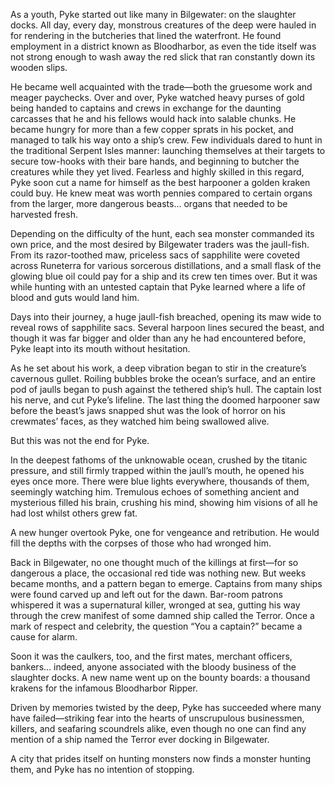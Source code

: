 As a youth, Pyke started out like many in Bilgewater: on the slaughter docks. All day, every day, monstrous creatures of the deep were hauled in for rendering in the butcheries that lined the waterfront. He found employment in a district known as Bloodharbor, as even the tide itself was not strong enough to wash away the red slick that ran constantly down its wooden slips.

He became well acquainted with the trade—both the gruesome work and meager paychecks. Over and over, Pyke watched heavy purses of gold being handed to captains and crews in exchange for the daunting carcasses that he and his fellows would hack into salable chunks. He became hungry for more than a few copper sprats in his pocket, and managed to talk his way onto a ship’s crew. Few individuals dared to hunt in the traditional Serpent Isles manner: launching themselves at their targets to secure tow-hooks with their bare hands, and beginning to butcher the creatures while they yet lived. Fearless and highly skilled in this regard, Pyke soon cut a name for himself as the best harpooner a golden kraken could buy. He knew meat was worth pennies compared to certain organs from the larger, more dangerous beasts… organs that needed to be harvested fresh.

Depending on the difficulty of the hunt, each sea monster commanded its own price, and the most desired by Bilgewater traders was the jaull-fish. From its razor-toothed maw, priceless sacs of sapphilite were coveted across Runeterra for various sorcerous distillations, and a small flask of the glowing blue oil could pay for a ship and its crew ten times over. But it was while hunting with an untested captain that Pyke learned where a life of blood and guts would land him.

Days into their journey, a huge jaull-fish breached, opening its maw wide to reveal rows of sapphilite sacs. Several harpoon lines secured the beast, and though it was far bigger and older than any he had encountered before, Pyke leapt into its mouth without hesitation.

As he set about his work, a deep vibration began to stir in the creature’s cavernous gullet. Roiling bubbles broke the ocean’s surface, and an entire pod of jaulls began to push against the tethered ship’s hull. The captain lost his nerve, and cut Pyke’s lifeline. The last thing the doomed harpooner saw before the beast’s jaws snapped shut was the look of horror on his crewmates’ faces, as they watched him being swallowed alive.

But this was not the end for Pyke.

In the deepest fathoms of the unknowable ocean, crushed by the titanic pressure, and still firmly trapped within the jaull’s mouth, he opened his eyes once more. There were blue lights everywhere, thousands of them, seemingly watching him. Tremulous echoes of something ancient and mysterious filled his brain, crushing his mind, showing him visions of all he had lost whilst others grew fat.

A new hunger overtook Pyke, one for vengeance and retribution. He would fill the depths with the corpses of those who had wronged him.

Back in Bilgewater, no one thought much of the killings at first—for so dangerous a place, the occasional red tide was nothing new. But weeks became months, and a pattern began to emerge. Captains from many ships were found carved up and left out for the dawn. Bar-room patrons whispered it was a supernatural killer, wronged at sea, gutting his way through the crew manifest of some damned ship called the Terror. Once a mark of respect and celebrity, the question “You a captain?” became a cause for alarm.

Soon it was the caulkers, too, and the first mates, merchant officers, bankers… indeed, anyone associated with the bloody business of the slaughter docks. A new name went up on the bounty boards: a thousand krakens for the infamous Bloodharbor Ripper.

Driven by memories twisted by the deep, Pyke has succeeded where many have failed—striking fear into the hearts of unscrupulous businessmen, killers, and seafaring scoundrels alike, even though no one can find any mention of a ship named the Terror ever docking in Bilgewater.

A city that prides itself on hunting monsters now finds a monster hunting them, and Pyke has no intention of stopping.
